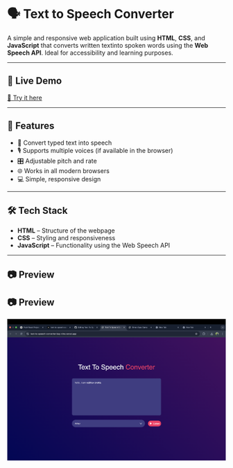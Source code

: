 # 🗣️ Text to Speech Converter

A simple and responsive web application built using **HTML**, **CSS**, and **JavaScript** that converts 
written textinto spoken words using the **Web Speech API**. Ideal for accessibility and learning purposes.

---

## 🔗 Live Demo

[🚀 Try it here](https://text-to-speech-converter-bay-nine.vercel.app)

---

## 🎯 Features

- 📝 Convert typed text into speech
- 🎙️ Supports multiple voices (if available in the browser)
- 🎛️ Adjustable pitch and rate
- 🌐 Works in all modern browsers
- 💻 Simple, responsive design

---

## 🛠️ Tech Stack

- **HTML** – Structure of the webpage
- **CSS** – Styling and responsiveness
- **JavaScript** – Functionality using the Web Speech API

---

## 📷 Preview

## 📷 Preview

![Screenshot](./screenshot.png)



